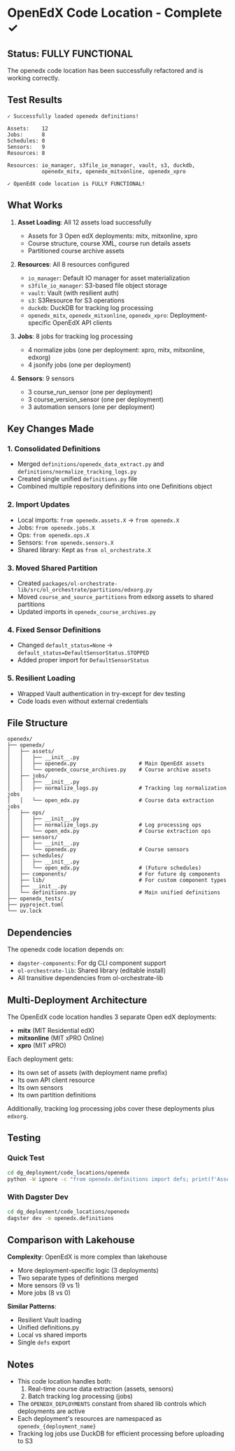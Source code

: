 # OpenEdX Code Location - Complete ✓

## Status: FULLY FUNCTIONAL

The openedx code location has been successfully refactored and is working correctly.

## Test Results

```
✓ Successfully loaded openedx definitions!

Assets:    12
Jobs:      8
Schedules: 0
Sensors:   9
Resources: 8

Resources: io_manager, s3file_io_manager, vault, s3, duckdb,
           openedx_mitx, openedx_mitxonline, openedx_xpro

✓ OpenEdX code location is FULLY FUNCTIONAL!
```

## What Works

1. **Asset Loading**: All 12 assets load successfully
   - Assets for 3 Open edX deployments: mitx, mitxonline, xpro
   - Course structure, course XML, course run details assets
   - Partitioned course archive assets

2. **Resources**: All 8 resources configured
   - `io_manager`: Default IO manager for asset materialization
   - `s3file_io_manager`: S3-based file object storage
   - `vault`: Vault (with resilient auth)
   - `s3`: S3Resource for S3 operations
   - `duckdb`: DuckDB for tracking log processing
   - `openedx_mitx`, `openedx_mitxonline`, `openedx_xpro`: Deployment-specific OpenEdX API clients

3. **Jobs**: 8 jobs for tracking log processing
   - 4 normalize jobs (one per deployment: xpro, mitx, mitxonline, edxorg)
   - 4 jsonify jobs (one per deployment)

4. **Sensors**: 9 sensors
   - 3 course_run_sensor (one per deployment)
   - 3 course_version_sensor (one per deployment)
   - 3 automation sensors (one per deployment)

## Key Changes Made

### 1. Consolidated Definitions
- Merged `definitions/openedx_data_extract.py` and `definitions/normalize_tracking_logs.py`
- Created single unified `definitions.py` file
- Combined multiple repository definitions into one Definitions object

### 2. Import Updates
- Local imports: `from openedx.assets.X` → `from openedx.X`
- Jobs: `from openedx.jobs.X`
- Ops: `from openedx.ops.X`
- Sensors: `from openedx.sensors.X`
- Shared library: Kept as `from ol_orchestrate.X`

### 3. Moved Shared Partition
- Created `packages/ol-orchestrate-lib/src/ol_orchestrate/partitions/edxorg.py`
- Moved `course_and_source_partitions` from edxorg assets to shared partitions
- Updated imports in `openedx_course_archives.py`

### 4. Fixed Sensor Definitions
- Changed `default_status=None` → `default_status=DefaultSensorStatus.STOPPED`
- Added proper import for `DefaultSensorStatus`

### 5. Resilient Loading
- Wrapped Vault authentication in try-except for dev testing
- Code loads even without external credentials

## File Structure

```
openedx/
├── openedx/
│   ├── assets/
│   │   ├── __init__.py
│   │   ├── openedx.py                    # Main OpenEdX assets
│   │   └── openedx_course_archives.py    # Course archive assets
│   ├── jobs/
│   │   ├── __init__.py
│   │   ├── normalize_logs.py             # Tracking log normalization jobs
│   │   └── open_edx.py                   # Course data extraction jobs
│   ├── ops/
│   │   ├── __init__.py
│   │   ├── normalize_logs.py             # Log processing ops
│   │   └── open_edx.py                   # Course extraction ops
│   ├── sensors/
│   │   ├── __init__.py
│   │   └── openedx.py                    # Course sensors
│   ├── schedules/
│   │   ├── __init__.py
│   │   └── open_edx.py                   # (Future schedules)
│   ├── components/                       # For future dg components
│   ├── lib/                              # For custom component types
│   ├── __init__.py
│   └── definitions.py                    # Main unified definitions
├── openedx_tests/
├── pyproject.toml
└── uv.lock
```

## Dependencies

The openedx code location depends on:
- `dagster-components`: For dg CLI component support
- `ol-orchestrate-lib`: Shared library (editable install)
- All transitive dependencies from ol-orchestrate-lib

## Multi-Deployment Architecture

The OpenEdX code location handles 3 separate Open edX deployments:
- **mitx** (MIT Residential edX)
- **mitxonline** (MIT xPRO Online)
- **xpro** (MIT xPRO)

Each deployment gets:
- Its own set of assets (with deployment name prefix)
- Its own API client resource
- Its own sensors
- Its own partition definitions

Additionally, tracking log processing jobs cover these deployments plus `edxorg`.

## Testing

### Quick Test
```bash
cd dg_deployment/code_locations/openedx
python -W ignore -c "from openedx.definitions import defs; print(f'Assets: {len(list(defs.assets))}')"
```

### With Dagster Dev
```bash
cd dg_deployment/code_locations/openedx
dagster dev -m openedx.definitions
```

## Comparison with Lakehouse

**Complexity**: OpenEdX is more complex than lakehouse
- More deployment-specific logic (3 deployments)
- Two separate types of definitions merged
- More sensors (9 vs 1)
- More jobs (8 vs 0)

**Similar Patterns**:
- Resilient Vault loading
- Unified definitions.py
- Local vs shared imports
- Single `defs` export

## Notes

- This code location handles both:
  1. Real-time course data extraction (assets, sensors)
  2. Batch tracking log processing (jobs)
- The `OPENEDX_DEPLOYMENTS` constant from shared lib controls which deployments are active
- Each deployment's resources are namespaced as `openedx_{deployment_name}`
- Tracking log jobs use DuckDB for efficient processing before uploading to S3
